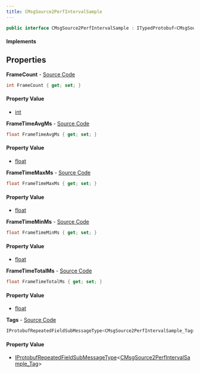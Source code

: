 ```yaml
---
title: CMsgSource2PerfIntervalSample
---
```


```csharp
public interface CMsgSource2PerfIntervalSample : ITypedProtobuf<CMsgSource2PerfIntervalSample>, INativeHandle
```

#### Implements

## Properties

**FrameCount** - [Source Code](https://github.com/swiftly-solution/swiftlys2/blob/master/managed/src/SwiftlyS2.Generated/Protobufs/Interfaces/CMsgSource2PerfIntervalSample.cs#L22)

```csharp
int FrameCount { get; set; }
```

#### Property Value

- [int](https://learn.microsoft.com/dotnet/api/system.int32)

**FrameTimeAvgMs** - [Source Code](https://github.com/swiftly-solution/swiftlys2/blob/master/managed/src/SwiftlyS2.Generated/Protobufs/Interfaces/CMsgSource2PerfIntervalSample.cs#L16)

```csharp
float FrameTimeAvgMs { get; set; }
```

#### Property Value

- [float](https://learn.microsoft.com/dotnet/api/system.single)

**FrameTimeMaxMs** - [Source Code](https://github.com/swiftly-solution/swiftlys2/blob/master/managed/src/SwiftlyS2.Generated/Protobufs/Interfaces/CMsgSource2PerfIntervalSample.cs#L13)

```csharp
float FrameTimeMaxMs { get; set; }
```

#### Property Value

- [float](https://learn.microsoft.com/dotnet/api/system.single)

**FrameTimeMinMs** - [Source Code](https://github.com/swiftly-solution/swiftlys2/blob/master/managed/src/SwiftlyS2.Generated/Protobufs/Interfaces/CMsgSource2PerfIntervalSample.cs#L19)

```csharp
float FrameTimeMinMs { get; set; }
```

#### Property Value

- [float](https://learn.microsoft.com/dotnet/api/system.single)

**FrameTimeTotalMs** - [Source Code](https://github.com/swiftly-solution/swiftlys2/blob/master/managed/src/SwiftlyS2.Generated/Protobufs/Interfaces/CMsgSource2PerfIntervalSample.cs#L25)

```csharp
float FrameTimeTotalMs { get; set; }
```

#### Property Value

- [float](https://learn.microsoft.com/dotnet/api/system.single)

**Tags** - [Source Code](https://github.com/swiftly-solution/swiftlys2/blob/master/managed/src/SwiftlyS2.Generated/Protobufs/Interfaces/CMsgSource2PerfIntervalSample.cs#L28)

```csharp
IProtobufRepeatedFieldSubMessageType<CMsgSource2PerfIntervalSample_Tag> Tags { get; }
```

#### Property Value

- [IProtobufRepeatedFieldSubMessageType](/docs/api/shared/netmessages/iprotobufrepeatedfieldsubmessagetype-1)<[CMsgSource2PerfIntervalSample_Tag](/docs/api/shared/protobufdefinitions/cmsgsource2perfintervalsample_tag)>

